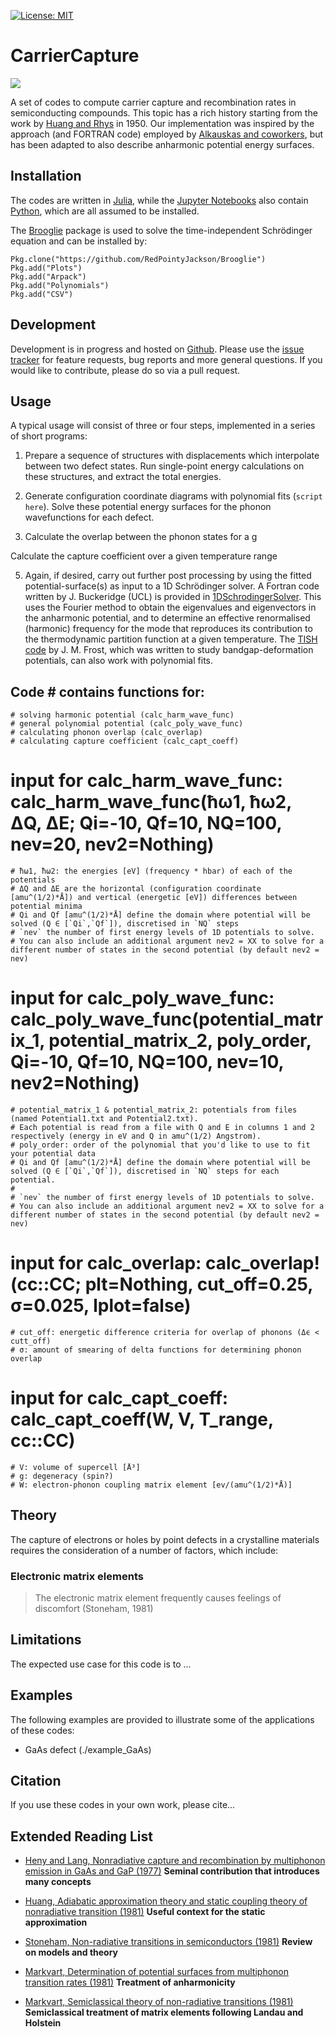 [![License: MIT](https://img.shields.io/badge/License-MIT-yellow.svg)](https://opensource.org/licenses/MIT)


CarrierCapture
==============

![](https://github.com/WMD-group/carriercapture/blob/master/schematics/Logo.png)

A set of codes to compute carrier capture and recombination rates in semiconducting compounds. 
This topic has a rich history starting from the work by [Huang and Rhys](http://rspa.royalsocietypublishing.org/content/204/1078/406.short) in 1950. 
Our implementation was inspired by the approach (and FORTRAN code) employed by [Alkauskas and coworkers](https://journals.aps.org/prb/abstract/10.1103/PhysRevB.90.075202), but has been adapted
to also describe anharmonic potential energy surfaces. 

Installation
------------

The codes are written in [Julia](https://julialang.org), while the [Jupyter Notebooks](http://jupyter.org) also contain [Python](https://www.python.org), which are all assumed to be installed.

The [Brooglie](https://github.com/RedPointyJackson/Brooglie) package is used to solve the time-independent Schrödinger equation and can be installed by:

`Pkg.clone("https://github.com/RedPointyJackson/Brooglie")`  
`Pkg.add("Plots")`  
`Pkg.add("Arpack")`  
`Pkg.add("Polynomials")`  
`Pkg.add("CSV")`  

## Development

Development is in progress and hosted on [Github](https://github.com/WMD-group/carriercapture). 
Please use the [issue tracker](https://github.com/WMD-group/carriercapture/issues/) for feature requests, bug reports and more general questions. If you would like to contribute, please do so via a pull request.

Usage
-----

A typical usage will consist of three or four steps, implemented in a series of short programs:

1. Prepare a sequence of structures with displacements which interpolate between two defect states. Run single-point energy calculations on these structures, and extract the total energies.

2. Generate configuration coordinate diagrams with polynomial fits (`script here`). Solve these potential energy surfaces for the phonon wavefunctions for each defect.

3. Calculate the overlap between the phonon states for a g

Calculate the capture coefficient over a given temperature range

5. Again, if desired, carry out further post processing by using the fitted potential-surface(s) as input to a 1D Schr&ouml;dinger solver.
   A Fortran code written by J. Buckeridge (UCL) is provided in [1DSchrodingerSolver](./1DSchrodingerSolver).
   This uses the Fourier method to obtain the eigenvalues and eigenvectors in the anharmonic potential, and to determine an effective renormalised (harmonic) frequency for the mode that reproduces its contribution to the thermodynamic partition function at a given temperature.
   The [TISH code](https://github.com/jarvist/Julia-SoftModeTISH-DeformationPotential) by J. M. Frost, which was written to study bandgap-deformation potentials, can also work with polynomial fits.

## Code  # contains functions for:
    # solving harmonic potential (calc_harm_wave_func) 
    # general polynomial potential (calc_poly_wave_func)
    # calculating phonon overlap (calc_overlap)
    # calculating capture coefficient (calc_capt_coeff)

# input for calc_harm_wave_func: calc_harm_wave_func(ħω1, ħω2, ΔQ, ΔE; Qi=-10, Qf=10, NQ=100, nev=20, nev2=Nothing)
    # ħω1, ħω2: the energies [eV] (frequency * hbar) of each of the potentials
    # ΔQ and ΔE are the horizontal (configuration coordinate [amu^(1/2)*Å]) and vertical (energetic [eV]) differences between potential minima
    # Qi and Qf [amu^(1/2)*Å] define the domain where potential will be solved (Q ∈ [`Qi`,`Qf`]), discretised in `NQ` steps
    # `nev` the number of first energy levels of 1D potentials to solve. 
    # You can also include an additional argument nev2 = XX to solve for a different number of states in the second potential (by default nev2 = nev)

# input for calc_poly_wave_func: calc_poly_wave_func(potential_matrix_1, potential_matrix_2, poly_order, Qi=-10, Qf=10, NQ=100, nev=10, nev2=Nothing)
    # potential_matrix_1 & potential_matrix_2: potentials from files (named Potential1.txt and Potential2.txt).
    # Each potential is read from a file with Q and E in columns 1 and 2 respectively (energy in eV and Q in amu^(1/2) Angstrom). 
    # poly_order: order of the polynomial that you'd like to use to fit your potential data
    # Qi and Qf [amu^(1/2)*Å] define the domain where potential will be solved (Q ∈ [`Qi`,`Qf`]), discretised in `NQ` steps for each potential. 
    # 
    # `nev` the number of first energy levels of 1D potentials to solve. 
    # You can also include an additional argument nev2 = XX to solve for a different number of states in the second potential (by default nev2 = nev)

# input for calc_overlap: calc_overlap!(cc::CC; plt=Nothing, cut_off=0.25, σ=0.025, lplot=false)
    # cut_off: energetic difference criteria for overlap of phonons (Δϵ < cutt_off)
    # σ: amount of smearing of delta functions for determining phonon overlap

# input for calc_capt_coeff: calc_capt_coeff(W, V, T_range, cc::CC)
    # V: volume of supercell [Å³]
    # g: degeneracy (spin?)
    # W: electron-phonon coupling matrix element [ev/(amu^(1/2)*Å)]

Theory
------

The capture of electrons or holes by point defects in a crystalline materials requires the consideration of a number of factors, which include:

### Electronic matrix elements

> The electronic matrix element frequently causes feelings of discomfort (Stoneham, 1981)

Limitations
-----------

The expected use case for this code is to ... 

Examples
--------

The following examples are provided to illustrate some of the applications of these codes:

* GaAs defect (./example_GaAs) 


Citation
--------

If you use these codes in your own work, please cite...

Extended Reading List
---------------------

* [Heny and Lang, Nonradiative capture and recombination by multiphonon emission in GaAs and GaP (1977)](https://journals.aps.org/prb/pdf/10.1103/PhysRevB.15.989) **Seminal contribution that introduces many concepts**

* [Huang, Adiabatic approximation theory and static coupling theory of nonradiative transition (1981)](http://engine.scichina.com/doi/10.1360/ya1981-24-1-27) **Useful context for the static approximation**

* [Stoneham, Non-radiative transitions in semiconductors (1981)](http://iopscience.iop.org/article/10.1088/0034-4885/44/12/001/meta) **Review on models and theory**

* [Markvart, Determination of potential surfaces from multiphonon transition rates (1981)](http://iopscience.iop.org/article/10.1088/0022-3719/14/15/002) **Treatment of anharmonicity**

* [Markvart, Semiclassical theory of non-radiative transitions (1981)](http://iopscience.iop.org/article/10.1088/0022-3719/14/29/006/meta) **Semiclassical treatment of matrix elements following Landau and Holstein**
